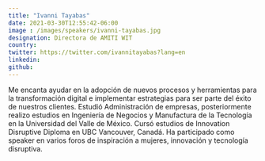 ```yaml
---
title: "Ivanni Tayabas"
date: 2021-03-30T12:55:42-06:00
image : /images/speakers/ivanni-tayabas.jpg
designation: Directora de AMITI WIT
country: 
twitter: https://twitter.com/ivannitayabas?lang=en
linkedin: 
github: 
---
```


Me encanta ayudar en la adopción de nuevos procesos y herramientas para la transformación digital e implementar estrategias para ser parte del éxito de nuestros clientes.
Estudió Administración de empresas, posteriormente realizo estudios en Ingeniería de Negocios y Manufactura de la Tecnología en la Universidad del Valle de México. Cursó estudios de Innovation Disruptive Diploma en UBC Vancouver, Canadá. Ha participado como speaker en varios foros de inspiración a mujeres,  innovación y tecnología disruptiva.

